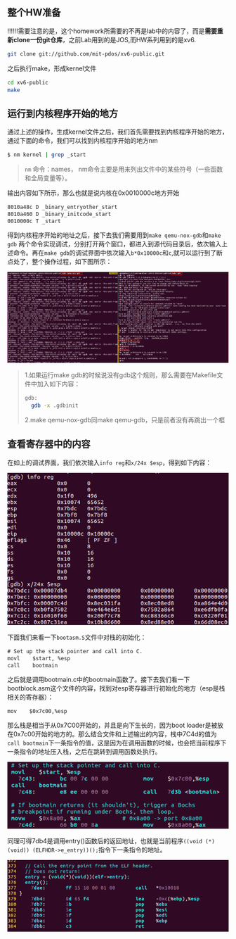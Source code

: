 ## 整个HW准备

!!!!!!需要注意的是，这个homework所需要的不再是lab中的内容了，而是**需要重新clone一份git仓库**，之前Lab用到的是JOS,而HW系列用到的是xv6.

```bash
git clone git://github.com/mit-pdos/xv6-public.git
```

之后执行make，形成kernel文件

```bash
cd xv6-public
make
```

## 运行到内核程序开始的地方

通过上述的操作，生成kernel文件之后，我们首先需要找到内核程序开始的地方，通过下面的命令，我们可以找到内核程序开始的地方nm

```bash
$ nm kernel | grep _start
```

> `nm` 命令：names， nm命令主要是用来列出文件中的某些符号（一些函数和全局变量等）。

输出内容如下所示，那么也就是说内核在0x0010000c地方开始

```
8010a48c D _binary_entryother_start                                                   8010a460 D _binary_initcode_start                                                     0010000c T _start
```

得到内核程序开始的地址之后，接下去我们需要用到`make qemu-nox-gdb`和`make gdb` 两个命令实现调试，分别打开两个窗口，都进入到源代码目录后，依次输入上述命令。再在`make gdb`的调试界面中依次输入`b*0x10000c`和`c`,就可以运行到了断点处了，整个操作过程，如下图所示：

![](./image/HW1_0.jpg)

> 1.如果运行make gdb的时候说没有gdb这个规则，那么需要在Makefile文件中加入如下内容：
>
> ```bash
> gdb:
> 	gdb -x .gdbinit
> ```
>
> 2.make qemu-nox-gdb同make qemu-gdb，只是前者没有再跳出一个框

## 查看寄存器中的内容

在如上的调试界面，我们依次输入`info reg`和`x/24x $esp`，得到如下内容：

![](./image/HW1_1.jpg)

下面我们来看一下`bootasm.S`文件中对栈的初始化：

```assembly
# Set up the stack pointer and call into C.
movl    $start, %esp
call    bootmain
```

之后就是调用bootmain.c中的bootmain函数了。接下去我们看一下bootblock.asm这个文件的内容，找到对esp寄存器进行初始化的地方（esp是栈相关的寄存器）：

```assembly
mov    $0x7c00,%esp
```

那么栈是相当于从0x7C00开始的，并且是向下生长的，因为boot loader是被放在0x7c00开始的地方的。那么结合文件和上述输出的内容，栈中7C4d的值为`call bootmain`下一条指令的值，这是因为在调用函数的时候，也会把当前程序下一条指令的地址压入栈，之后在跳转到调用函数处执行。

![](./image/HW1_2.png)

同理可得7db4是调用entry()函数后的返回地址，也就是当前程序`((void (*)(void)) (ELFHDR->e_entry))();`指令下一条指令的地址。

![](./image/HW1_3.jpg)

